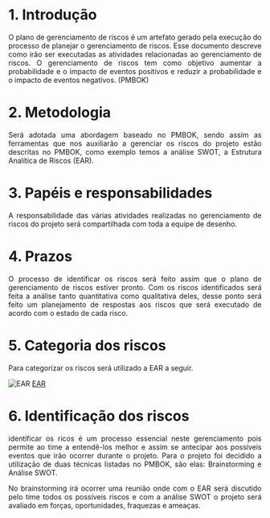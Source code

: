 # 1. Introdução

<p align="justify"> O plano de gerenciamento de riscos é um artefato gerado pela execução do processo de planejar o gerenciamento de riscos. Esse documento descreve como irão ser executadas as atividades relacionadas ao gerenciamento de riscos. O gerenciamento de riscos tem como objetivo aumentar a probabilidade e o impacto de eventos positivos e reduzir a probabilidade e o impacto de eventos negativos. (PMBOK)

# 2. Metodologia

<p align="justify"> Será adotada uma abordagem baseado no PMBOK, sendo assim as ferramentas que nos auxiliarão a gerenciar os riscos do projeto estão descritas no PMBOK, como exemplo temos a análise SWOT, a Estrutura Analítica de Riscos (EAR).

# 3. Papéis e responsabilidades

<p align="justify">A responsabilidade das várias atividades realizadas no gerenciamento de riscos do projeto será  compartilhada com toda a equipe de desenho.

# 4. Prazos

<p align="justify"> O processo de identificar os riscos será feito assim que o plano de gerenciamento de riscos estiver pronto. Com os riscos identificados será feita a análise tanto quantitativa como qualitativa deles, desse ponto será feito um planejamento de respostas aos riscos que será executado de acordo com o estado de cada risco.

# 5. Categoria dos riscos

<p align="justify"> Para categorizar os riscos será utilizado a EAR a seguir.

![EAR](https://raw.githubusercontent.com/wiki/Desenho-1-2018-G-6/docs/EARPreview.png)
[EAR](https://raw.githubusercontent.com/wiki/Desenho-1-2018-G-6/docs/EARPreview.png)

# 6. Identificação dos riscos

<p align="justify">identificar os ricos é um processo essencial neste gerenciamento pois permite ao time a entendê-los melhor e assim se antecipar aos possíveis eventos que irão ocorrer durante o projeto. Para o projeto foi decidido a utilização de duas técnicas listadas no PMBOK, são elas: Brainstorming e Análise SWOT.
<p align="justify">No brainstorming irá ocorrer uma reunião onde com o EAR será discutido pelo time todos os possíveis riscos e com a análise SWOT o projeto será avaliado em forças, oportunidades, fraquezas e ameaças.


